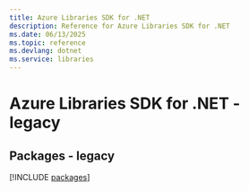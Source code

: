 ```yaml
---
title: Azure Libraries SDK for .NET
description: Reference for Azure Libraries SDK for .NET
ms.date: 06/13/2025
ms.topic: reference
ms.devlang: dotnet
ms.service: libraries
---
```

# Azure Libraries SDK for .NET - legacy
## Packages - legacy
[!INCLUDE [packages](libraries-index.md)]